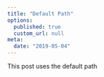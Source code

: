```yaml
---
title: "Default Path"
options: 
  published: true
  custom_url: null
meta:
  date: "2019-05-04"
---
```


This post uses the default path